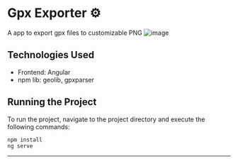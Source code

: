 # Gpx Exporter ⚙
A app to export gpx files to customizable PNG
![image](https://github.com/user-attachments/assets/6bec607e-7a1c-401f-bd17-4afb6b1984ff)


## Technologies Used
* Frontend: Angular
* npm lib: geolib, gpxparser

## Running the Project
To run the project, navigate to the project directory and execute the following commands:
```bash
npm install
ng serve
```
****
